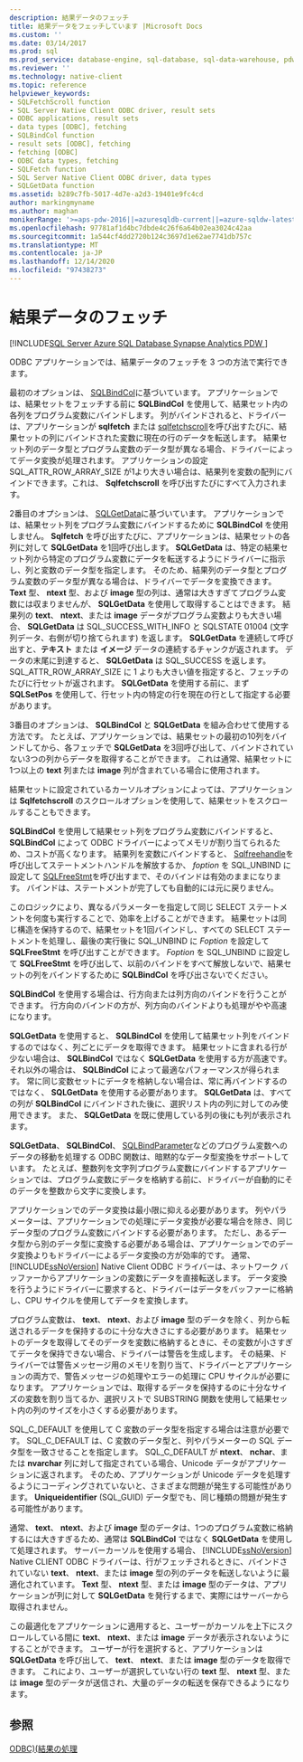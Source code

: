 ```yaml
---
description: 結果データのフェッチ
title: 結果データをフェッチしています |Microsoft Docs
ms.custom: ''
ms.date: 03/14/2017
ms.prod: sql
ms.prod_service: database-engine, sql-database, sql-data-warehouse, pdw
ms.reviewer: ''
ms.technology: native-client
ms.topic: reference
helpviewer_keywords:
- SQLFetchScroll function
- SQL Server Native Client ODBC driver, result sets
- ODBC applications, result sets
- data types [ODBC], fetching
- SQLBindCol function
- result sets [ODBC], fetching
- fetching [ODBC]
- ODBC data types, fetching
- SQLFetch function
- SQL Server Native Client ODBC driver, data types
- SQLGetData function
ms.assetid: b289c7fb-5017-4d7e-a2d3-19401e9fc4cd
author: markingmyname
ms.author: maghan
monikerRange: '>=aps-pdw-2016||=azuresqldb-current||=azure-sqldw-latest||>=sql-server-2016||>=sql-server-linux-2017||=azuresqldb-mi-current'
ms.openlocfilehash: 97781af1d4bc7dbde4c26f6a64b02ea3024c42aa
ms.sourcegitcommit: 1a544cf4dd2720b124c3697d1e62ae7741db757c
ms.translationtype: MT
ms.contentlocale: ja-JP
ms.lasthandoff: 12/14/2020
ms.locfileid: "97438273"
---
```

# <a name="fetching-result-data"></a>結果データのフェッチ
[!INCLUDE[SQL Server Azure SQL Database Synapse Analytics PDW ](../../includes/applies-to-version/sql-asdb-asdbmi-asa-pdw.md)]

  ODBC アプリケーションでは、結果データのフェッチを 3 つの方法で実行できます。  
  
 最初のオプションは、 [SQLBindCol](../../relational-databases/native-client-odbc-api/sqlbindcol.md)に基づいています。 アプリケーションでは、結果セットをフェッチする前に **SQLBindCol** を使用して、結果セット内の各列をプログラム変数にバインドします。 列がバインドされると、ドライバーは、アプリケーションが **sqlfetch** または [sqlfetchscroll](../../relational-databases/native-client-odbc-api/sqlfetchscroll.md)を呼び出すたびに、結果セットの列にバインドされた変数に現在の行のデータを転送します。 結果セット列のデータ型とプログラム変数のデータ型が異なる場合、ドライバーによってデータ変換が処理されます。 アプリケーションの設定 SQL_ATTR_ROW_ARRAY_SIZE が1より大きい場合は、結果列を変数の配列にバインドできます。これは、 **Sqlfetchscroll** を呼び出すたびにすべて入力されます。  
  
 2番目のオプションは、 [SQLGetData](../../relational-databases/native-client-odbc-api/sqlgetdata.md)に基づいています。 アプリケーションでは、結果セット列をプログラム変数にバインドするために **SQLBindCol** を使用しません。 **Sqlfetch** を呼び出すたびに、アプリケーションは、結果セットの各列に対して **SQLGetData** を1回呼び出します。 **SQLGetData** は、特定の結果セット列から特定のプログラム変数にデータを転送するようにドライバーに指示し、列と変数のデータ型を指定します。 そのため、結果列のデータ型とプログラム変数のデータ型が異なる場合は、ドライバーでデータを変換できます。 **Text** 型、 **ntext** 型、および **image** 型の列は、通常は大きすぎてプログラム変数には収まりませんが、 **SQLGetData** を使用して取得することはできます。 結果列の **text**、 **ntext**、または **image** データがプログラム変数よりも大きい場合、 **SQLGetData** は SQL_SUCCESS_WITH_INFO と SQLSTATE 01004 (文字列データ、右側が切り捨てられます) を返します。 **SQLGetData** を連続して呼び出すと、**テキスト** または **イメージ** データの連続するチャンクが返されます。 データの末尾に到達すると、 **SQLGetData** は SQL_SUCCESS を返します。 SQL_ATTR_ROW_ARRAY_SIZE に 1 よりも大きい値を指定すると、フェッチのたびに行セットが返されます。 **SQLGetData** を使用する前に、まず **SQLSetPos** を使用して、行セット内の特定の行を現在の行として指定する必要があります。  
  
 3番目のオプションは、 **SQLBindCol** と **SQLGetData** を組み合わせて使用する方法です。 たとえば、アプリケーションでは、結果セットの最初の10列をバインドしてから、各フェッチで **SQLGetData** を3回呼び出して、バインドされていない3つの列からデータを取得することができます。 これは通常、結果セットに1つ以上の **text** 列または **image** 列が含まれている場合に使用されます。  
  
 結果セットに設定されているカーソルオプションによっては、アプリケーションは **Sqlfetchscroll** のスクロールオプションを使用して、結果セットをスクロールすることもできます。  
  
 **SQLBindCol** を使用して結果セット列をプログラム変数にバインドすると、 **SQLBindCol** によって ODBC ドライバーによってメモリが割り当てられるため、コストが高くなります。 結果列を変数にバインドすると、 [Sqlfreehandle](../../relational-databases/native-client-odbc-api/sqlfreehandle.md)を呼び出してステートメントハンドルを解放するか、 *foption* を SQL_UNBIND に設定して [SQLFreeStmt](../../relational-databases/native-client-odbc-api/sqlfreestmt.md)を呼び出すまで、そのバインドは有効のままになります。 バインドは、ステートメントが完了しても自動的には元に戻りません。  
  
 このロジックにより、異なるパラメーターを指定して同じ SELECT ステートメントを何度も実行することで、効率を上げることができます。 結果セットは同じ構造を保持するので、結果セットを1回バインドし、すべての SELECT ステートメントを処理し、最後の実行後に SQL_UNBIND に *Foption* を設定して **SQLFreeStmt** を呼び出すことができます。 *Foption* を SQL_UNBIND に設定して **SQLFreeStmt** を呼び出して、以前のバインドをすべて解放しないで、結果セットの列をバインドするために **SQLBindCol** を呼び出さないでください。  
  
 **SQLBindCol** を使用する場合は、行方向または列方向のバインドを行うことができます。 行方向のバインドの方が、列方向のバインドよりも処理がやや高速になります。  
  
 **SQLGetData** を使用すると、 **SQLBindCol** を使用して結果セット列をバインドするのではなく、列ごとにデータを取得できます。 結果セットに含まれる行が少ない場合は、 **SQLBindCol** ではなく **SQLGetData** を使用する方が高速です。それ以外の場合は、 **SQLBindCol** によって最適なパフォーマンスが得られます。 常に同じ変数セットにデータを格納しない場合は、常に再バインドするのではなく、 **SQLGetData** を使用する必要があります。 **SQLGetData** は、すべての列が **SQLBindCol** にバインドされた後に、選択リスト内の列に対してのみ使用できます。 また、 **SQLGetData** を既に使用している列の後にも列が表示されます。  
  
 **SQLGetData**、 **SQLBindCol**、 [SQLBindParameter](../../relational-databases/native-client-odbc-api/sqlbindparameter.md)などのプログラム変数へのデータの移動を処理する ODBC 関数は、暗黙的なデータ型変換をサポートしています。 たとえば、整数列を文字列プログラム変数にバインドするアプリケーションでは、プログラム変数にデータを格納する前に、ドライバーが自動的にそのデータを整数から文字に変換します。  
  
 アプリケーションでのデータ変換は最小限に抑える必要があります。 列やパラメーターは、アプリケーションでの処理にデータ変換が必要な場合を除き、同じデータ型のプログラム変数にバインドする必要があります。 ただし、あるデータ型から別のデータ型に変換する必要がある場合は、アプリケーションでのデータ変換よりもドライバーによるデータ変換の方が効率的です。 通常、[!INCLUDE[ssNoVersion](../../includes/ssnoversion-md.md)] Native Client ODBC ドライバーは、ネットワーク バッファーからアプリケーションの変数にデータを直接転送します。 データ変換を行うようにドライバーに要求すると、ドライバーはデータをバッファーに格納し、CPU サイクルを使用してデータを変換します。  
  
 プログラム変数は、 **text**、 **ntext**、および **image** 型のデータを除く、列から転送されるデータを保持するのに十分な大きさにする必要があります。 結果セットのデータを取得してそのデータを変数に格納するときに、その変数が小さすぎてデータを保持できない場合、ドライバーは警告を生成します。 その結果、ドライバーでは警告メッセージ用のメモリを割り当て、ドライバーとアプリケーションの両方で、警告メッセージの処理やエラーの処理に CPU サイクルが必要になります。 アプリケーションでは、取得するデータを保持するのに十分なサイズの変数を割り当てるか、選択リストで SUBSTRING 関数を使用して結果セット内の列のサイズを小さくする必要があります。  
  
 SQL_C_DEFAULT を使用して C 変数のデータ型を指定する場合は注意が必要です。 SQL_C_DEFAULT は、C 変数のデータ型と、列やパラメーターの SQL データ型を一致させることを指定します。 SQL_C_DEFAULT が **ntext**、 **nchar**、または **nvarchar** 列に対して指定されている場合、Unicode データがアプリケーションに返されます。 そのため、アプリケーションが Unicode データを処理するようにコーディングされていないと、さまざまな問題が発生する可能性があります。 **Uniqueidentifier** (SQL_GUID) データ型でも、同じ種類の問題が発生する可能性があります。  
  
 通常、 **text**、 **ntext**、および **image** 型のデータは、1つのプログラム変数に格納するには大きすぎるため、通常は **SQLBindCol** ではなく **SQLGetData** を使用して処理されます。 サーバーカーソルを使用する場合、 [!INCLUDE[ssNoVersion](../../includes/ssnoversion-md.md)] Native CLIENT ODBC ドライバーは、行がフェッチされるときに、バインドされていない **text**、 **ntext**、または **image** 型の列のデータを転送しないように最適化されています。 **Text** 型、 **ntext** 型、または **image** 型のデータは、アプリケーションが列に対して **SQLGetData** を発行するまで、実際にはサーバーから取得されません。  
  
 この最適化をアプリケーションに適用すると、ユーザーがカーソルを上下にスクロールしている間に **text**、 **ntext**、または **image** データが表示されないようにすることができます。 ユーザーが行を選択すると、アプリケーションは **SQLGetData** を呼び出して、 **text**、 **ntext**、または **image** 型のデータを取得できます。 これにより、ユーザーが選択していない行の **text** 型、 **ntext** 型、または **image** 型のデータが送信され、大量のデータの転送を保存できるようになります。  
  
## <a name="see-also"></a>参照  
 [ODBC&#41;&#40;結果の処理 ](../../relational-databases/native-client-odbc-results/processing-results-odbc.md)  
  
  
